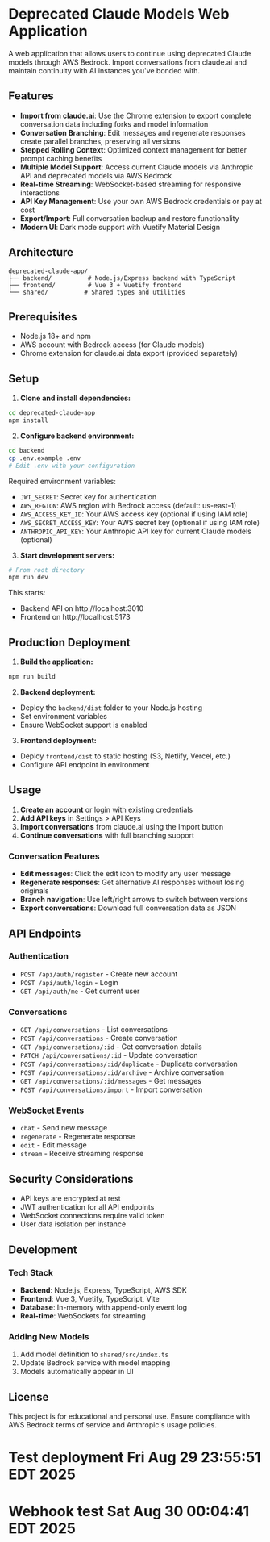 # Deprecated Claude Models Web Application

A web application that allows users to continue using deprecated Claude models through AWS Bedrock. Import conversations from claude.ai and maintain continuity with AI instances you've bonded with.

## Features

- **Import from claude.ai**: Use the Chrome extension to export complete conversation data including forks and model information
- **Conversation Branching**: Edit messages and regenerate responses create parallel branches, preserving all versions
- **Stepped Rolling Context**: Optimized context management for better prompt caching benefits
- **Multiple Model Support**: Access current Claude models via Anthropic API and deprecated models via AWS Bedrock
- **Real-time Streaming**: WebSocket-based streaming for responsive interactions
- **API Key Management**: Use your own AWS Bedrock credentials or pay at cost
- **Export/Import**: Full conversation backup and restore functionality
- **Modern UI**: Dark mode support with Vuetify Material Design

## Architecture

```
deprecated-claude-app/
├── backend/          # Node.js/Express backend with TypeScript
├── frontend/         # Vue 3 + Vuetify frontend
└── shared/          # Shared types and utilities
```

## Prerequisites

- Node.js 18+ and npm
- AWS account with Bedrock access (for Claude models)
- Chrome extension for claude.ai data export (provided separately)

## Setup

1. **Clone and install dependencies:**
```bash
cd deprecated-claude-app
npm install
```

2. **Configure backend environment:**
```bash
cd backend
cp .env.example .env
# Edit .env with your configuration
```

Required environment variables:
- `JWT_SECRET`: Secret key for authentication
- `AWS_REGION`: AWS region with Bedrock access (default: us-east-1)
- `AWS_ACCESS_KEY_ID`: Your AWS access key (optional if using IAM role)
- `AWS_SECRET_ACCESS_KEY`: Your AWS secret key (optional if using IAM role)
- `ANTHROPIC_API_KEY`: Your Anthropic API key for current Claude models (optional)

3. **Start development servers:**
```bash
# From root directory
npm run dev
```

This starts:
- Backend API on http://localhost:3010
- Frontend on http://localhost:5173

## Production Deployment

1. **Build the application:**
```bash
npm run build
```

2. **Backend deployment:**
- Deploy the `backend/dist` folder to your Node.js hosting
- Set environment variables
- Ensure WebSocket support is enabled

3. **Frontend deployment:**
- Deploy `frontend/dist` to static hosting (S3, Netlify, Vercel, etc.)
- Configure API endpoint in environment

## Usage

1. **Create an account** or login with existing credentials
2. **Add API keys** in Settings > API Keys
3. **Import conversations** from claude.ai using the Import button
4. **Continue conversations** with full branching support

### Conversation Features

- **Edit messages**: Click the edit icon to modify any user message
- **Regenerate responses**: Get alternative AI responses without losing originals
- **Branch navigation**: Use left/right arrows to switch between versions
- **Export conversations**: Download full conversation data as JSON

## API Endpoints

### Authentication
- `POST /api/auth/register` - Create new account
- `POST /api/auth/login` - Login
- `GET /api/auth/me` - Get current user

### Conversations
- `GET /api/conversations` - List conversations
- `POST /api/conversations` - Create conversation
- `GET /api/conversations/:id` - Get conversation details
- `PATCH /api/conversations/:id` - Update conversation
- `POST /api/conversations/:id/duplicate` - Duplicate conversation
- `POST /api/conversations/:id/archive` - Archive conversation
- `GET /api/conversations/:id/messages` - Get messages
- `POST /api/conversations/import` - Import conversation

### WebSocket Events
- `chat` - Send new message
- `regenerate` - Regenerate response
- `edit` - Edit message
- `stream` - Receive streaming response

## Security Considerations

- API keys are encrypted at rest
- JWT authentication for all API endpoints
- WebSocket connections require valid token
- User data isolation per instance

## Development

### Tech Stack
- **Backend**: Node.js, Express, TypeScript, AWS SDK
- **Frontend**: Vue 3, Vuetify, TypeScript, Vite
- **Database**: In-memory with append-only event log
- **Real-time**: WebSockets for streaming

### Adding New Models

1. Add model definition to `shared/src/index.ts`
2. Update Bedrock service with model mapping
3. Models automatically appear in UI

## License

This project is for educational and personal use. Ensure compliance with AWS Bedrock terms of service and Anthropic's usage policies.
# Test deployment Fri Aug 29 23:55:51 EDT 2025
# Webhook test Sat Aug 30 00:04:41 EDT 2025
